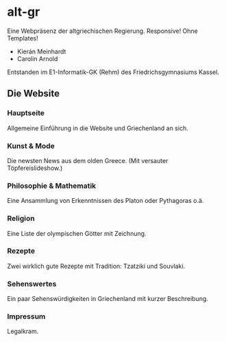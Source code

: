 # alt-gr
Eine Webpräsenz der altgriechischen Regierung.
Responsive! Ohne Templates!
- Kierán Meinhardt
- Carolin Arnold

Entstanden im E1-Informatik-GK (Rehm) des Friedrichsgymnasiums Kassel.

## Die Website

### Hauptseite
Allgemeine Einführung in die Website und Griechenland an sich.

### Kunst & Mode
Die newsten News aus dem olden Greece. (Mit versauter Töpfereislideshow.)

### Philosophie & Mathematik
Eine Ansammlung von Erkenntnissen des Platon oder Pythagoras o.ä.

### Religion
Eine Liste der olympischen Götter mit Zeichnung.

### Rezepte
Zwei wirklich gute Rezepte mit Tradition: Tzatziki und Souvlaki.

### Sehenswertes
Ein paar Sehenswürdigkeiten in Griechenland mit kurzer Beschreibung.

### Impressum
Legalkram.
